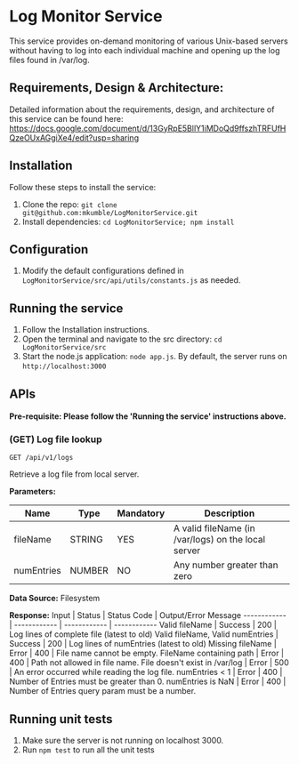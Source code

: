 # Log Monitor Service
This service provides on-demand monitoring of various Unix-based servers without having to log into each individual machine and opening up the log files found in /var/log.

## Requirements, Design & Architecture:
Detailed information about the requirements, design, and architecture of this service can be found here: https://docs.google.com/document/d/13GyRpE5BllY1iMDoQd9ffszhTRFUfHQzeOUxAGgiXe4/edit?usp=sharing

## Installation
Follow these steps to install the service:
1. Clone the repo: `git clone git@github.com:mkumble/LogMonitorService.git`
2. Install dependencies: ```cd LogMonitorService; npm install```

## Configuration
1. Modify the default configurations defined in `LogMonitorService/src/api/utils/constants.js` as needed.

## Running the service
1. Follow the Installation instructions.
2. Open the terminal and navigate to the src directory: `cd LogMonitorService/src`
3. Start the node.js application: `node app.js`. By default, the server runs on `http://localhost:3000`

## APIs
#### Pre-requisite: Please follow the 'Running the service' instructions above.

### (GET) Log file lookup
```
GET /api/v1/logs
```
Retrieve a log file from local server.

**Parameters:**

| Name       | Type   | Mandatory | Description                                         |
|------------|--------|-----------|-----------------------------------------------------|
| fileName   | STRING | YES       | A valid fileName (in /var/logs) on the local server |
| numEntries | NUMBER | NO        | Any number greater than zero                        |

**Data Source:**
Filesystem

**Response:**
Input | Status | Status Code | Output/Error Message
------------ | ------------ | ------------ | ------------
Valid fileName | Success | 200 | Log lines of complete file (latest to old)
Valid fileName, Valid numEntries | Success | 200 | Log lines of numEntries (latest to old)
Missing fileName | Error | 400 | File name cannot be empty.
FileName containing path | Error | 400 | Path not allowed in file name.
File doesn't exist in /var/log | Error | 500 | An error occurred while reading the log file.
numEntries < 1 | Error | 400 | Number of Entries must be greater than 0.
numEntries is NaN | Error | 400 | Number of Entries query param must be a number.

## Running unit tests
1. Make sure the server is not running on localhost 3000. 
2. Run `npm test` to run all the unit tests